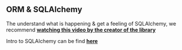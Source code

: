 ## ORM & SQLAlchemy

The understand what is happening & get a feeling of SQLAlchemy, we recommend [**watching this video by the creator of the library**](http://www.sqlalchemy.org/library.html#introductiontosqlalchemy)

Intro to SQLAlchemy can be find [**here**](https://github.com/HackBulgaria/Programming101-Python-2016/tree/master/week13/SQLAlchemy/materials/SQLAlchemy.md)
